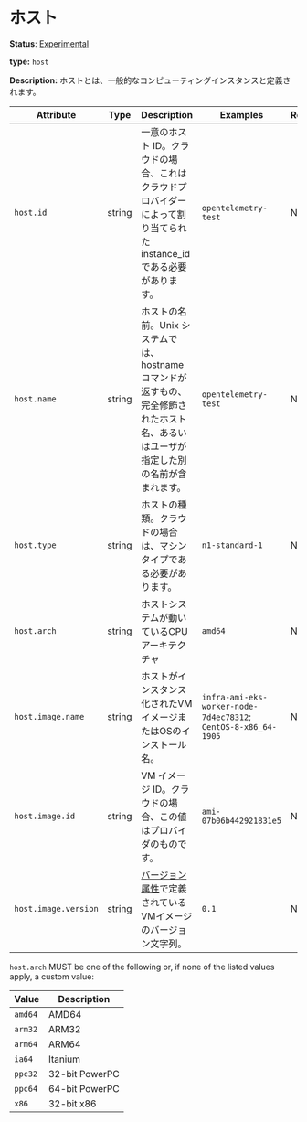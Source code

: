<!--
# Host
-->

# ホスト

**Status**: [Experimental](../../document-status.md)

**type:** `host`

<!--
**Description:** A host is defined as a general computing instance.
-->

**Description:** ホストとは、一般的なコンピューティングインスタンスと定義されます。

<!-- semconv host -->
| Attribute  | Type | Description  | Examples  | Required |
|---|---|---|---|---|
| `host.id` | string | 一意のホスト ID。クラウドの場合、これはクラウドプロバイダーによって割り当てられた instance_id である必要があります。 | `opentelemetry-test` | No |
| `host.name` | string | ホストの名前。Unix システムでは、hostname コマンドが返すもの、完全修飾されたホスト名、あるいはユーザが指定した別の名前が含まれます。 | `opentelemetry-test` | No |
| `host.type` | string | ホストの種類。クラウドの場合は、マシンタイプである必要があります。 | `n1-standard-1` | No |
| `host.arch` | string | ホストシステムが動いているCPUアーキテクチャ | `amd64` | No |
| `host.image.name` | string | ホストがインスタンス化されたVMイメージまたはOSのインストール名。 | `infra-ami-eks-worker-node-7d4ec78312`; `CentOS-8-x86_64-1905` | No |
| `host.image.id` | string | VM イメージ ID。クラウドの場合、この値はプロバイダのものです。 | `ami-07b06b442921831e5` | No |
| `host.image.version` | string | [バージョン属性](README.md#version-attributes)で定義されているVMイメージのバージョン文字列。 | `0.1` | No |

`host.arch` MUST be one of the following or, if none of the listed values apply, a custom value:

| Value  | Description |
|---|---|
| `amd64` | AMD64 |
| `arm32` | ARM32 |
| `arm64` | ARM64 |
| `ia64` | Itanium |
| `ppc32` | 32-bit PowerPC |
| `ppc64` | 64-bit PowerPC |
| `x86` | 32-bit x86 |
<!-- endsemconv -->
